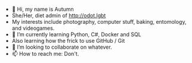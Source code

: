 - 👋 Hi, my name is Autumn
- She/Her, diet admin of http://odot.lgbt
- My interests include photography, computer stuff, baking, entomology, and videogames.
- 🌱 I’m currently learning Python, C#, Docker and SQL
- Also learning how the frick to use GitHub / Git
- 💞️ I’m looking to collaborate on whatever.
- 📫 How to reach me: Don't.







<!---
warmer-autumn/warmer-autumn is a ✨ special ✨ repository because its `README.md` (this file) appears on your GitHub profile.
You can click the Preview link to take a look at your changes.
--->
